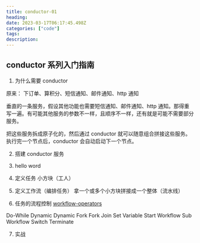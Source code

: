 ```yaml
---
title: conductor-01
heading:  
date: 2023-03-17T06:17:45.498Z
categories: ["code"]
tags: 
description:  
---
```




## conductor 系列入门指南
1. 为什么需要 conductor

原来：  下订单、算积分、短信通知、邮件通知、http 通知

垂直的一条服务，假设其他功能也需要短信通知、邮件通知、http 通知。那得重写一遍。有可能其他服务的参数不一样，且顺序不一样，还有就是可能不需要部分服务。


把这些服务拆成原子化的，然后通过 conductor 就可以随意组合拼接这些服务。执行完一个节点后，conductor 会自动启动下一个节点。

2. 搭建 conductor 服务


3. hello word

4. 定义任务
小方块（工人）

5. 定义工作流（编排任务）
拿一个或多个小方块拼接成一个整体（流水线）

6. 任务的流程控制 [workflow-operators](https://conductor.netflix.com/documentation/configuration/workflowdef/operators/index.html)

Do-While
Dynamic
Dynamic Fork
Fork
Join
Set Variable
Start Workflow
Sub Workflow
Switch
Terminate


7. 实战

